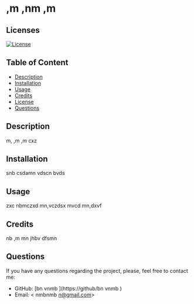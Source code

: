 
  # ,m ,nm ,m

  ## Licenses
  [![License](https://img.shields.io/badge/License-MIT-yellow.svg) ](https://opensource.org/licenses/MIT)

  ## Table of Content
  - [Description](#description)
  - [Installation](#installation)
  - [Usage](#usage)
  - [Credits](#credits)
  - [License](#license)
  - [Questions](#questions)

  ## Description
  m, ,m ,m cxz
  ## Installation
  snb csdamn vdscn bvds
  ## Usage 
  zxc  nbmczxd mn,vczdsx mvcd mn,dxvf 
  ## Credits
  nb ,m mn jhbv dfsmn
 
  ## Questions
  If you have any questions regarding the project, please, feel free to contact me:
  - GitHub: [bn vnmb ](https://github/bn vnmb )
  - Email: < nmbnmb n@gmail.com>


